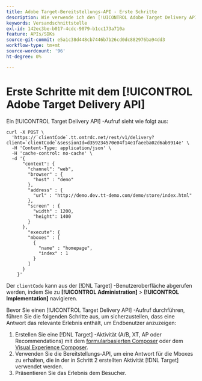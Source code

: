 ```yaml
---
title: Adobe Target-Bereitstellungs-API - Erste Schritte
description: Wie verwende ich den [!UICONTROL Adobe Target Delivery API]?
keywords: Versandschnittstelle
exl-id: 142ec3be-b017-4cdc-9079-b1cc173a710a
feature: APIs/SDKs
source-git-commit: e5a1c38d448cb7446b7b26cd0dc882976ba94dd3
workflow-type: tm+mt
source-wordcount: '96'
ht-degree: 0%

---
```


# Erste Schritte mit dem [!UICONTROL Adobe Target Delivery API]

Ein [!UICONTROL Target Delivery API] -Aufruf sieht wie folgt aus:

```
curl -X POST \
  'https://`clientCode`.tt.omtrdc.net/rest/v1/delivery?client=`clientCode`&sessionId=d359234570e04f14e1faeeba02d6ab9914e' \
  -H 'Content-Type: application/json' \
  -H 'cache-control: no-cache' \
  -d '{
      "context": {
        "channel": "web",
        "browser" : {
          "host" : "demo"
        },
        "address" : {
          "url" : "http://demo.dev.tt-demo.com/demo/store/index.html"
        },
        "screen" : {
          "width" : 1200,
          "height": 1400
        }
      },
        "execute": {
        "mboxes" : [
          {
            "name" : "homepage",
            "index" : 1
          }
        ]
      }
    }'
```

Der `clientCode` kann aus der [!DNL Target] -Benutzeroberfläche abgerufen werden, indem Sie zu **[!UICONTROL Administration]** > **[!UICONTROL Implementation]** navigieren.

Bevor Sie einen [!UICONTROL Target Delivery API] -Aufruf durchführen, führen Sie die folgenden Schritte aus, um sicherzustellen, dass eine Antwort das relevante Erlebnis enthält, um Endbenutzer anzuzeigen:

1. Erstellen Sie eine [!DNL Target] -Aktivität (A/B, XT, AP oder Recommendations) mit dem [formularbasierten Composer](https://experienceleague.adobe.com/docs/target/using/experiences/form-experience-composer.html?lang=en) oder dem [Visual Experience Composer](https://experienceleague.adobe.com/docs/target/using/experiences/vec/visual-experience-composer.html).
1. Verwenden Sie die Bereitstellungs-API, um eine Antwort für die Mboxes zu erhalten, die in der in Schritt 2 erstellten Aktivität [!DNL Target] verwendet werden.
1. Präsentieren Sie das Erlebnis dem Besucher.
